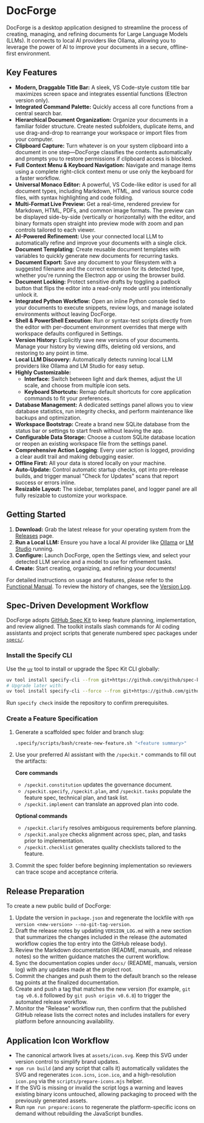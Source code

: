# DocForge

DocForge is a desktop application designed to streamline the process of creating, managing, and refining documents for Large Language Models (LLMs). It connects to local AI providers like Ollama, allowing you to leverage the power of AI to improve your documents in a secure, offline-first environment.

## Key Features

- **Modern, Draggable Title Bar:** A sleek, VS Code-style custom title bar maximizes screen space and integrates essential functions (Electron version only).
- **Integrated Command Palette:** Quickly access all core functions from a central search bar.
- **Hierarchical Document Organization:** Organize your documents in a familiar folder structure. Create nested subfolders, duplicate items, and use drag-and-drop to rearrange your workspace or import files from your computer.
- **Clipboard Capture:** Turn whatever is on your system clipboard into a document in one step—DocForge classifies the contents automatically and prompts you to restore permissions if clipboard access is blocked.
- **Full Context Menu & Keyboard Navigation:** Navigate and manage items using a complete right-click context menu or use only the keyboard for a faster workflow.
- **Universal Monaco Editor:** A powerful, VS Code-like editor is used for all document types, including Markdown, HTML, and various source code files, with syntax highlighting and code folding.
- **Multi-Format Live Preview:** Get a real-time, rendered preview for Markdown, HTML, PDFs, and common image formats. The preview can be displayed side-by-side (vertically or horizontally) with the editor, and binary formats open straight into preview mode with zoom and pan controls tailored to each viewer.
- **AI-Powered Refinement:** Use your connected local LLM to automatically refine and improve your documents with a single click.
- **Document Templating:** Create reusable document templates with variables to quickly generate new documents for recurring tasks.
- **Document Export:** Save any document to your filesystem with a suggested filename and the correct extension for its detected type, whether you're running the Electron app or using the browser build.
- **Document Locking:** Protect sensitive drafts by toggling a padlock button that flips the editor into a read-only mode until you intentionally unlock it.
- **Integrated Python Workflow:** Open an inline Python console tied to your documents to execute snippets, review logs, and manage isolated environments without leaving DocForge.
- **Shell & PowerShell Execution:** Run or syntax-test scripts directly from the editor with per-document environment overrides that merge with workspace defaults configured in Settings.
- **Version History:** Explicitly save new versions of your documents. Manage your history by viewing diffs, deleting old versions, and restoring to any point in time.
- **Local LLM Discovery:** Automatically detects running local LLM providers like Ollama and LM Studio for easy setup.
- **Highly Customizable:**
    - **Interface:** Switch between light and dark themes, adjust the UI scale, and choose from multiple icon sets.
    - **Keyboard Shortcuts:** Remap default shortcuts for core application commands to fit your preferences.
- **Database Management:** A dedicated settings panel allows you to view database statistics, run integrity checks, and perform maintenance like backups and optimization.
- **Workspace Bootstrap:** Create a brand new SQLite database from the status bar or settings to start fresh without leaving the app.
- **Configurable Data Storage:** Choose a custom SQLite database location or reopen an existing workspace file from the settings panel.
- **Comprehensive Action Logging**: Every user action is logged, providing a clear audit trail and making debugging easier.
- **Offline First:** All your data is stored locally on your machine.
- **Auto-Update:** Control automatic startup checks, opt into pre-release builds, and trigger manual "Check for Updates" scans that report success or errors inline.
- **Resizable Layout:** The sidebar, templates panel, and logger panel are all fully resizable to customize your workspace.

## Getting Started

1.  **Download:** Grab the latest release for your operating system from the [Releases](https://github.com/beNative/docforge/releases) page.
2.  **Run a Local LLM:** Ensure you have a local AI provider like [Ollama](https://ollama.ai/) or [LM Studio](https://lmstudio.ai/) running.
3.  **Configure:** Launch DocForge, open the Settings view, and select your detected LLM service and a model to use for refinement tasks.
4.  **Create:** Start creating, organizing, and refining your documents!

For detailed instructions on usage and features, please refer to the [Functional Manual](./FUNCTIONAL_MANUAL.md).
To review the history of changes, see the [Version Log](./VERSION_LOG.md).

## Spec-Driven Development Workflow

DocForge adopts [GitHub Spec Kit](https://github.com/github/spec-kit) to keep feature planning, implementation, and review aligned. The toolkit installs slash commands for AI coding assistants and project scripts that generate numbered spec packages under [`specs/`](../specs/README.md).

### Install the Specify CLI

Use the [`uv`](https://github.com/astral-sh/uv) tool to install or upgrade the Spec Kit CLI globally:

```bash
uv tool install specify-cli --from git+https://github.com/github/spec-kit.git
# Upgrade later with:
uv tool install specify-cli --force --from git+https://github.com/github/spec-kit.git
```

Run `specify check` inside the repository to confirm prerequisites.

### Create a Feature Specification

1. Generate a scaffolded spec folder and branch slug:
   ```bash
   .specify/scripts/bash/create-new-feature.sh "<feature summary>"
   ```
2. Use your preferred AI assistant with the `/speckit.*` commands to fill out the artifacts:

   **Core commands**

   - `/speckit.constitution` updates the governance document.
   - `/speckit.specify`, `/speckit.plan`, and `/speckit.tasks` populate the feature spec, technical plan, and task list.
   - `/speckit.implement` can translate an approved plan into code.

   **Optional commands**

   - `/speckit.clarify` resolves ambiguous requirements before planning.
   - `/speckit.analyze` checks alignment across spec, plan, and tasks prior to implementation.
   - `/speckit.checklist` generates quality checklists tailored to the feature.
3. Commit the spec folder before beginning implementation so reviewers can trace scope and acceptance criteria.

## Release Preparation

To create a new public build of DocForge:

1. Update the version in `package.json` and regenerate the lockfile with `npm version <new-version> --no-git-tag-version`.
2. Draft the release notes by updating `VERSION_LOG.md` with a new section that summarizes the changes included in the release (the automated workflow copies the top entry into the GitHub release body).
3. Review the Markdown documentation (README, manuals, and release notes) so the written guidance matches the current workflow.
4. Sync the documentation copies under `docs/` (README, manuals, version log) with any updates made at the project root.
5. Commit the changes and push them to the default branch so the release tag points at the finalized documentation.
6. Create and push a tag that matches the new version (for example, `git tag v0.6.8` followed by `git push origin v0.6.8`) to trigger the automated release workflow.
7. Monitor the "Release" workflow run, then confirm that the published GitHub release lists the correct notes and includes installers for every platform before announcing availability.

## Application Icon Workflow

- The canonical artwork lives at `assets/icon.svg`. Keep this SVG under version control to simplify brand updates.
- `npm run build` (and any script that calls it) automatically validates the SVG and regenerates `icon.icns`, `icon.ico`, and a high-resolution `icon.png` via the `scripts/prepare-icons.mjs` helper.
- If the SVG is missing or invalid the script logs a warning and leaves existing binary icons untouched, allowing packaging to proceed with the previously generated assets.
- Run `npm run prepare:icons` to regenerate the platform-specific icons on demand without rebuilding the JavaScript bundles.

